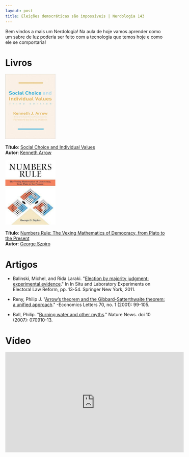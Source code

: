 ```yaml
---
layout: post
title: Eleições democráticas são impossíveis | Nerdologia 143
---
```


Bem vindos a mais um Nerdologia! Na aula de hoje vamos aprender como um sabre de luz poderia ser feito com a tecnologia que temos hoje e como ele se comportaria!

Livros
=====

![Social Choice and Individual Values](../images/choice.jpg)

**Título**: [Social Choice and Individual Values](https://www.amazon.com/Social-Choice-Individual-Values-Foundation/dp/0300179316)<br>
**Autor**: [Kenneth Arrow](https://en.wikipedia.org/wiki/Kenneth_Arrow)

![Numbers Rule: The Vexing Mathematics of Democracy, from Plato to the Present](../images/numbers.jpg)

**Título**: [Numbers Rule: The Vexing Mathematics of Democracy, from Plato to the Present](https://www.amazon.com/Numbers-Rule-Mathematics-Democracy-Present/dp/0691139946)<br>
**Autor**: [George Szpiro](https://de.wikipedia.org/wiki/George_Szpiro)

Artigos
=====

- Balinski, Michel, and Rida Laraki. "[Election by majority judgment: experimental evidence](http://link.springer.com/chapter/10.1007%2F978-1-4419-7539-3_2#page-1)." In In Situ and Laboratory Experiments on Electoral Law Reform, pp. 13-54. Springer New York, 2011.

- Reny, Philip J. "[Arrow’s theorem and the Gibbard-Satterthwaite theorem: a unified approach](http://www.sciencedirect.com/science/article/pii/S0165176500003323)." -Economics Letters 70, no. 1 (2001): 99-105. 

- Ball, Philip. "[Burning water and other myths](http://www.nature.com/news/2007/070914/full/news070910-13.html)." Nature News. doi 10 (2007): 070910-13.

Vídeo
=====

<iframe width="560" height="315" src="https://www.youtube.com/embed/JLr2kX_ldzE" frameborder="0" allowfullscreen></iframe>

